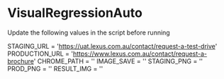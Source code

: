 # VisualRegressionAuto

Update the following values in the script before running

STAGING_URL = 'https://uat.lexus.com.au/contact/request-a-test-drive'
PRODUCTION_URL = 'https://www.lexus.com.au/contact/request-a-brochure'
CHROME_PATH = ''
IMAGE_SAVE = ''
STAGING_PNG =  ''
PROD_PNG =  ''
RESULT_IMG = ''
